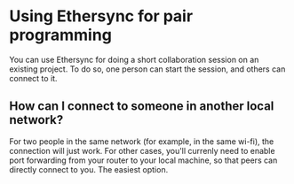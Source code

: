 # Using Ethersync for pair programming

You can use Ethersync for doing a short collaboration session on an existing project. To do so, one person can start the session, and others can connect to it.

## How can I connect to someone in another local network?

For two people in the same network (for example, in the same wi-fi), the connection will just work. For other cases, you'll currenly need to enable port forwarding from your router to your local machine, so that peers can directly connect to you. The easiest option.
